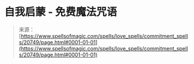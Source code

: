 <!--yml

category: 未分类

date: 2024-06-12 19:03:49

-->

# 自我启蒙 - 免费魔法咒语

> 来源：[https://www.spellsofmagic.com/spells/love_spells/commitment_spells/20749/page.html#0001-01-01](https://www.spellsofmagic.com/spells/love_spells/commitment_spells/20749/page.html#0001-01-01)
